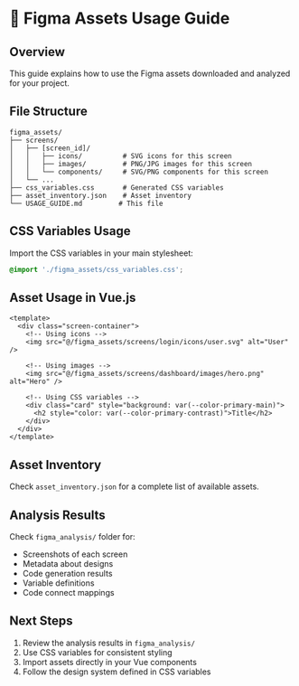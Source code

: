 # 🎨 Figma Assets Usage Guide

## Overview
This guide explains how to use the Figma assets downloaded and analyzed for your project.

## File Structure
```
figma_assets/
├── screens/
│   ├── [screen_id]/
│   │   ├── icons/          # SVG icons for this screen
│   │   ├── images/         # PNG/JPG images for this screen
│   │   └── components/     # SVG/PNG components for this screen
│   └── ...
├── css_variables.css       # Generated CSS variables
├── asset_inventory.json    # Asset inventory
└── USAGE_GUIDE.md         # This file
```

## CSS Variables Usage
Import the CSS variables in your main stylesheet:
```css
@import './figma_assets/css_variables.css';
```

## Asset Usage in Vue.js
```vue
<template>
  <div class="screen-container">
    <!-- Using icons -->
    <img src="@/figma_assets/screens/login/icons/user.svg" alt="User" />
    
    <!-- Using images -->
    <img src="@/figma_assets/screens/dashboard/images/hero.png" alt="Hero" />
    
    <!-- Using CSS variables -->
    <div class="card" style="background: var(--color-primary-main)">
      <h2 style="color: var(--color-primary-contrast)">Title</h2>
    </div>
  </div>
</template>
```

## Asset Inventory
Check `asset_inventory.json` for a complete list of available assets.

## Analysis Results
Check `figma_analysis/` folder for:
- Screenshots of each screen
- Metadata about designs
- Code generation results
- Variable definitions
- Code connect mappings

## Next Steps
1. Review the analysis results in `figma_analysis/`
2. Use CSS variables for consistent styling
3. Import assets directly in your Vue components
4. Follow the design system defined in CSS variables
